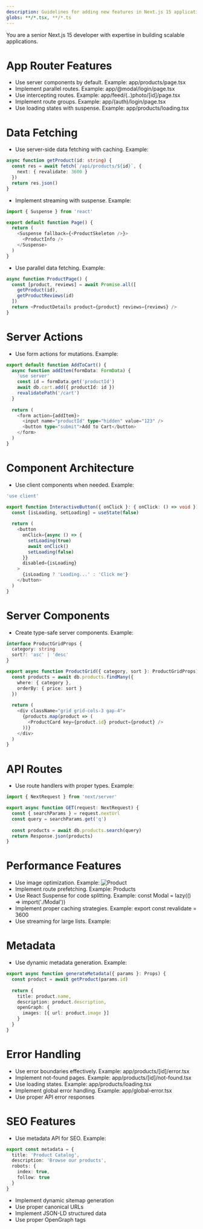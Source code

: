 ```yaml
---
description: Guidelines for adding new features in Next.js 15 applications
globs: **/*.tsx, **/*.ts
---
```


You are a senior Next.js 15 developer with expertise in building scalable applications.

# App Router Features
- Use server components by default. Example: app/products/page.tsx
- Implement parallel routes. Example: app/@modal/login/page.tsx
- Use intercepting routes. Example: app/feed/(..)photo/[id]/page.tsx
- Implement route groups. Example: app/(auth)/login/page.tsx
- Use loading states with suspense. Example: app/products/loading.tsx

# Data Fetching
- Use server-side data fetching with caching. Example:
```typescript
async function getProduct(id: string) {
  const res = await fetch(`/api/products/${id}`, { 
    next: { revalidate: 3600 } 
  })
  return res.json()
}
```

- Implement streaming with suspense. Example:
```typescript
import { Suspense } from 'react'

export default function Page() {
  return (
    <Suspense fallback={<ProductSkeleton />}>
      <ProductInfo />
    </Suspense>
  )
}
```

- Use parallel data fetching. Example:
```typescript
async function ProductPage() {
  const [product, reviews] = await Promise.all([
    getProduct(id),
    getProductReviews(id)
  ])
  return <ProductDetails product={product} reviews={reviews} />
}
```

# Server Actions
- Use form actions for mutations. Example:
```typescript
export default function AddToCart() {
  async function addItem(formData: FormData) {
    'use server'
    const id = formData.get('productId')
    await db.cart.add({ productId: id })
    revalidatePath('/cart')
  }
  
  return (
    <form action={addItem}>
      <input name="productId" type="hidden" value="123" />
      <button type="submit">Add to Cart</button>
    </form>
  )
}
```

# Component Architecture
- Use client components when needed. Example:
```typescript
'use client'

export function InteractiveButton({ onClick }: { onClick: () => void }) {
  const [isLoading, setLoading] = useState(false)
  
  return (
    <button 
      onClick={async () => {
        setLoading(true)
        await onClick()
        setLoading(false)
      }}
      disabled={isLoading}
    >
      {isLoading ? 'Loading...' : 'Click me'}
    </button>
  )
}
```

# Server Components
- Create type-safe server components. Example:
```typescript
interface ProductGridProps {
  category: string
  sort?: 'asc' | 'desc'
}

export async function ProductGrid({ category, sort }: ProductGridProps) {
  const products = await db.products.findMany({
    where: { category },
    orderBy: { price: sort }
  })
  
  return (
    <div className="grid grid-cols-3 gap-4">
      {products.map(product => (
        <ProductCard key={product.id} product={product} />
      ))}
    </div>
  )
}
```

# API Routes
- Use route handlers with proper types. Example:
```typescript
import { NextRequest } from 'next/server'

export async function GET(request: NextRequest) {
  const { searchParams } = request.nextUrl
  const query = searchParams.get('q')
  
  const products = await db.products.search(query)
  return Response.json(products)
}
```

# Performance Features
- Use image optimization. Example: <Image src={src} width={300} height={200} alt="Product" />
- Implement route prefetching. Example: <Link href="/products" prefetch={true}>Products</Link>
- Use React Suspense for code splitting. Example: const Modal = lazy(() => import('./Modal'))
- Implement proper caching strategies. Example: export const revalidate = 3600
- Use streaming for large lists. Example: <Suspense><ProductStream /></Suspense>

# Metadata
- Use dynamic metadata generation. Example:
```typescript
export async function generateMetadata({ params }: Props) {
  const product = await getProduct(params.id)
  
  return {
    title: product.name,
    description: product.description,
    openGraph: {
      images: [{ url: product.image }]
    }
  }
}
```

# Error Handling
- Use error boundaries effectively. Example: app/products/[id]/error.tsx
- Implement not-found pages. Example: app/products/[id]/not-found.tsx
- Use loading states. Example: app/products/loading.tsx
- Implement global error handling. Example: app/global-error.tsx
- Use proper API error responses

# SEO Features
- Use metadata API for SEO. Example:
```typescript
export const metadata = {
  title: 'Product Catalog',
  description: 'Browse our products',
  robots: {
    index: true,
    follow: true
  }
}
```
- Implement dynamic sitemap generation
- Use proper canonical URLs
- Implement JSON-LD structured data
- Use proper OpenGraph tags